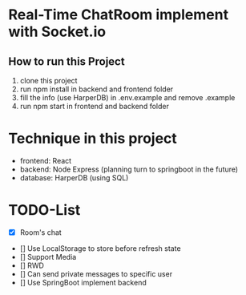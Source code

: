 # Real-Time ChatRoom implement with Socket.io

## How to run this Project
1. clone this project
2. run npm install in backend and frontend folder
3. fill the info (use HarperDB) in .env.example and remove .example
4. run npm start in frontend and backend folder

# Technique in this project
- frontend: React
- backend: Node Express (planning turn to springboot in the future)
- database: HarperDB (using SQL)

# TODO-List
- [X] Room's chat
- [] Use LocalStorage to store before refresh state
- [] Support Media
- [] RWD
- [] Can send private messages to specific user
- [] Use SpringBoot implement backend